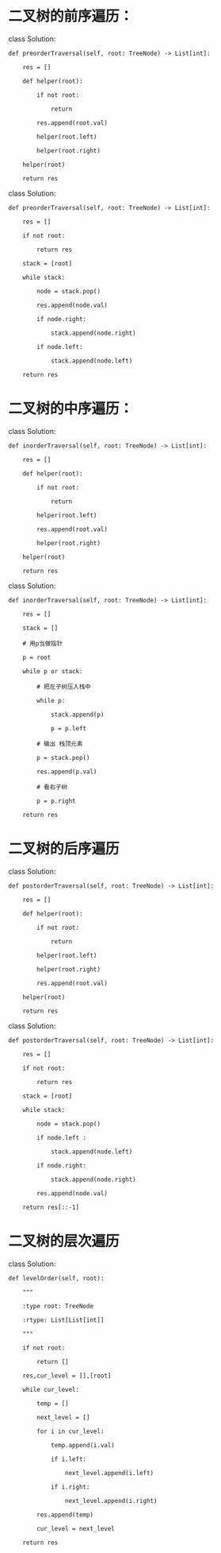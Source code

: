 # 二叉树的前序遍历：

class Solution:

    def preorderTraversal(self, root: TreeNode) -> List[int]:

        res = []

        def helper(root):

            if not root:

                return

            res.append(root.val)

            helper(root.left)

            helper(root.right)

        helper(root)

        return res

class Solution:

    def preorderTraversal(self, root: TreeNode) -> List[int]:

        res = []

        if not root:

            return res

        stack = [root]

        while stack:

            node = stack.pop()

            res.append(node.val)

            if node.right:

                stack.append(node.right)

            if node.left:

                stack.append(node.left)

        return res

# 二叉树的中序遍历：

class Solution:

    def inorderTraversal(self, root: TreeNode) -> List[int]:

        res = []

        def helper(root):

            if not root:

                return

            helper(root.left)

            res.append(root.val)

            helper(root.right)

        helper(root)

        return res

class Solution:

    def inorderTraversal(self, root: TreeNode) -> List[int]:

        res = []

        stack = []

        # 用p当做指针

        p = root

        while p or stack:

            # 把左子树压入栈中

            while p:

                stack.append(p)

                p = p.left

            # 输出 栈顶元素

            p = stack.pop()

            res.append(p.val)

            # 看右子树

            p = p.right

        return res

# 二叉树的后序遍历

class Solution:

    def postorderTraversal(self, root: TreeNode) -> List[int]:

        res = []

        def helper(root):

            if not root:

                return

            helper(root.left)

            helper(root.right)

            res.append(root.val)

        helper(root)

        return res

class Solution:

    def postorderTraversal(self, root: TreeNode) -> List[int]:

        res = []

        if not root:

            return res

        stack = [root]

        while stack:

            node = stack.pop()

            if node.left :

                stack.append(node.left)

            if node.right:

                stack.append(node.right)

            res.append(node.val)

        return res[::-1]

# 二叉树的层次遍历

class Solution:

    def levelOrder(self, root):

        """

        :type root: TreeNode

        :rtype: List[List[int]]

        """

        if not root:

            return []

        res,cur_level = [],[root]

        while cur_level:

            temp = []

            next_level = []

            for i in cur_level:

                temp.append(i.val)

                if i.left:

                    next_level.append(i.left)

                if i.right:

                    next_level.append(i.right)

            res.append(temp)

            cur_level = next_level

        return res




